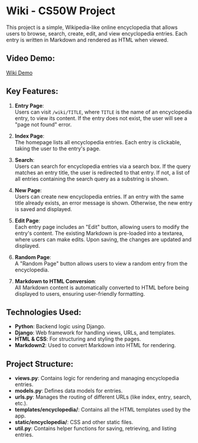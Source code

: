# Wiki - CS50W Project

This project is a simple, Wikipedia-like online encyclopedia that allows users to browse, search, create, edit, and view encyclopedia entries. Each entry is written in Markdown and rendered as HTML when viewed.

## Video Demo:
[Wiki Demo](#)

## Key Features:
1. **Entry Page**:  
   Users can visit `/wiki/TITLE`, where `TITLE` is the name of an encyclopedia entry, to view its content. If the entry does not exist, the user will see a "page not found" error.

2. **Index Page**:  
   The homepage lists all encyclopedia entries. Each entry is clickable, taking the user to the entry's page.

3. **Search**:  
   Users can search for encyclopedia entries via a search box. If the query matches an entry title, the user is redirected to that entry. If not, a list of all entries containing the search query as a substring is shown.

4. **New Page**:  
   Users can create new encyclopedia entries. If an entry with the same title already exists, an error message is shown. Otherwise, the new entry is saved and displayed.

5. **Edit Page**:  
   Each entry page includes an "Edit" button, allowing users to modify the entry's content. The existing Markdown is pre-loaded into a textarea, where users can make edits. Upon saving, the changes are updated and displayed.

6. **Random Page**:  
   A "Random Page" button allows users to view a random entry from the encyclopedia.

7. **Markdown to HTML Conversion**:  
   All Markdown content is automatically converted to HTML before being displayed to users, ensuring user-friendly formatting.

## Technologies Used:
- **Python**: Backend logic using Django.
- **Django**: Web framework for handling views, URLs, and templates.
- **HTML & CSS**: For structuring and styling the pages.
- **Markdown2**: Used to convert Markdown into HTML for rendering.

## Project Structure:
- **views.py**: Contains logic for rendering and managing encyclopedia entries.
- **models.py**: Defines data models for entries.
- **urls.py**: Manages the routing of different URLs (like index, entry, search, etc.).
- **templates/encyclopedia/**: Contains all the HTML templates used by the app.
- **static/encyclopedia/**: CSS and other static files.
- **util.py**: Contains helper functions for saving, retrieving, and listing entries.
